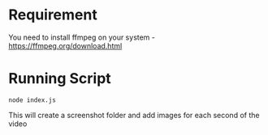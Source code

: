 # Requirement

You need to install ffmpeg on your system - https://ffmpeg.org/download.html


# Running Script

```node index.js```

This will create a screenshot folder and add images for each second of the video
